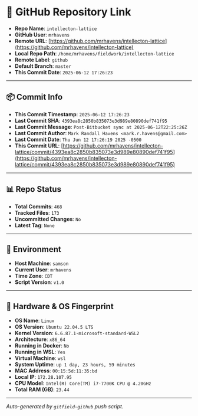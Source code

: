 # 🔗 GitHub Repository Link

- **Repo Name**: `intellecton-lattice`
- **GitHub User**: `mrhavens`
- **Remote URL**: [https://github.com/mrhavens/intellecton-lattice](https://github.com/mrhavens/intellecton-lattice)
- **Local Repo Path**: `/home/mrhavens/fieldwork/intellecton-lattice`
- **Remote Label**: `github`
- **Default Branch**: `master`
- **This Commit Date**: `2025-06-12 17:26:23`

---

## 📦 Commit Info

- **This Commit Timestamp**: `2025-06-12 17:26:23`
- **Last Commit SHA**: `4393ea8c2850b835073e3d989e80890def741f95`
- **Last Commit Message**: `Post-Bitbucket sync at 2025-06-12T22:25:26Z`
- **Last Commit Author**: `Mark Randall Havens <mark.r.havens@gmail.com>`
- **Last Commit Date**: `Thu Jun 12 17:26:19 2025 -0500`
- **This Commit URL**: [https://github.com/mrhavens/intellecton-lattice/commit/4393ea8c2850b835073e3d989e80890def741f95](https://github.com/mrhavens/intellecton-lattice/commit/4393ea8c2850b835073e3d989e80890def741f95)

---

## 📊 Repo Status

- **Total Commits**: `468`
- **Tracked Files**: `173`
- **Uncommitted Changes**: `No`
- **Latest Tag**: `None`

---

## 🧭 Environment

- **Host Machine**: `samson`
- **Current User**: `mrhavens`
- **Time Zone**: `CDT`
- **Script Version**: `v1.0`

---

## 🧬 Hardware & OS Fingerprint

- **OS Name**: `Linux`
- **OS Version**: `Ubuntu 22.04.5 LTS`
- **Kernel Version**: `6.6.87.1-microsoft-standard-WSL2`
- **Architecture**: `x86_64`
- **Running in Docker**: `No`
- **Running in WSL**: `Yes`
- **Virtual Machine**: `wsl`
- **System Uptime**: `up 1 day, 23 hours, 59 minutes`
- **MAC Address**: `00:15:5d:11:35:bd`
- **Local IP**: `172.28.107.95`
- **CPU Model**: `Intel(R) Core(TM) i7-7700K CPU @ 4.20GHz`
- **Total RAM (GB)**: `23.44`

---

_Auto-generated by `gitfield-github` push script._
